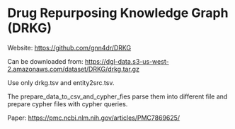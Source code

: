 # Drug Repurposing Knowledge Graph (DRKG)
Website: https://github.com/gnn4dr/DRKG

Can be downloaded from: https://dgl-data.s3-us-west-2.amazonaws.com/dataset/DRKG/drkg.tar.gz

Use only drkg.tsv  and entity2src.tsv.

The prepare_data_to_csv_and_cypher_fies parse them into different file and prepare cypher files with cypher queries.

Paper: https://pmc.ncbi.nlm.nih.gov/articles/PMC7869625/
